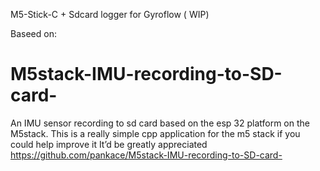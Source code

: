 M5-Stick-C + Sdcard logger for Gyroflow ( WIP)


Baseed on:
# M5stack-IMU-recording-to-SD-card-
An IMU sensor recording to sd card based on the esp 32 platform on the M5stack. 
This is a really simple cpp application for the m5 stack if you could help improve it It’d be greatly appreciated 
https://github.com/pankace/M5stack-IMU-recording-to-SD-card-
```  
